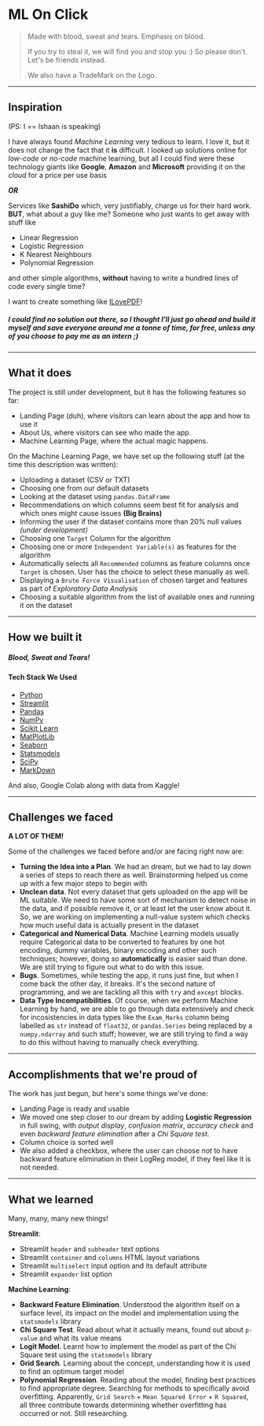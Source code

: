 # ML On Click
> Made with blood, sweat and tears. Emphasis on blood.
> 
> If you try to steal it, we will find you and stop you :) So please don't. Let's be friends instead.
>
> We also have a TradeMark on the Logo.

---
## Inspiration
(PS: I == Ishaan is speaking)

I have always found *Machine Learning* very tedious to learn. I love it, but it does not change the fact that it **is** difficult. I looked up solutions online for *low-code* or *no-code* machine learning, but all I could find were these technology giants like **Google**, **Amazon** and **Microsoft** providing it on the *cloud* for a price per use basis

***OR***

Services like **SashiDo** which, very justifiably, charge us for their hard work.
**BUT**, what about a guy like me? Someone who just wants to get away with stuff like
- Linear Regression
- Logistic Regression
- K Nearest Neighbours
- Polynomial Regression

and other simple algorithms, **without** having to write a hundred lines of code every single time?

I want to create something like [ILovePDF](https://www.ilovepdf.com/)!

##### I could find no solution out there, so I thought I'll just go ahead and build it myself and save everyone around me a tonne of time, for free, unless any of you choose to pay me as an intern ;)

---
## What it does

The project is still under development, but it has the following features so far:
- Landing Page (duh), where visitors can learn about the app and how to use it
- About Us, where visitors can see who made the app.
- Machine Learning Page, where the actual magic happens.

On the Machine Learning Page, we have set up the following stuff (at the time this description was written):
- Uploading a dataset (CSV or TXT)
- Choosing one from our default datasets
- Looking at the dataset using `pandas.DataFrame`
- Recommendations on which columns seem best fit for analysis and which ones might cause issues **(Big Brains)**
- Informing the user if the dataset contains more than 20% null values *(under development)*
- Choosing one `Target` Column for the algorithm
- Choosing one or more `Independent Variable(s)` as features for the algorithm
- Automatically selects all `Recommended` columns as feature columns once `Target` is chosen. User has the choice to select these manually as well.
- Displaying a `Brute Force Visualisation` of chosen target and features as part of *Exploratory Data Analysis*
- Choosing a suitable algorithm from the list of available ones and running it on the dataset

---
## How we built it

##### Blood, Sweat and Tears!
#### Tech Stack We Used
- [Python](https://www.python.org/)
- [Streamlit](https://streamlit.io/)
- [Pandas](https://pandas.pydata.org/)
- [NumPy](https://numpy.org/)
- [Scikit Learn](https://scikit-learn.org/stable/)
- [MatPlotLib](https://matplotlib.org/)
- [Seaborn](https://seaborn.pydata.org/)
- [Statsmodels](https://www.statsmodels.org/stable/index.html)
- [SciPy](https://scipy.org/)
- [MarkDown](https://www.markdownguide.org/)

And also, Google Colab along with data from Kaggle!

---
## Challenges we faced

**A LOT OF THEM!**

Some of the challenges we faced before and/or are facing right now are:
- **Turning the Idea into a Plan**. We had an dream, but we had to lay down a series of steps to reach there as well. Brainstorming helped us come up with a few major steps to begin with
- **Unclean data**. Not every dataset that gets uploaded on the app will be ML suitable. We need to have some sort of mechanism to detect noise in the data, and if possible remove it, or at least let the user know about it. So, we are working on implementing a null-value system which checks how much useful data is actually present in the dataset
- **Categorical and Numerical Data**. Machine Learning models usually require Categorical data to be converted to features by one hot encoding, dummy variables, binary encoding and other such techniques; however, doing so **automatically** is easier said than done. We are still trying to figure out what to do with this issue.
- **Bugs**. Sometimes, while testing the app, it runs just fine, but when I come back the other day, it breaks. It's the second nature of programming, and we are tackling all this with `try` and `except` blocks.
- **Data Type Incompatibilities**. Of course, when we perform Machine Learning by hand, we are able to go through data extensively and check for incosistencies in data types like the `Exam_Marks` column being labelled as `str` instead of `float32`, or `pandas.Series` being replaced by a `numpy.ndarray` and such stuff; however, we are still trying to find a way to do this without having to manually check everything.

---
## Accomplishments that we're proud of

The work has just begun, but here's some things we've done:
- Landing Page is ready and usable
- We moved one step closer to our dream by adding **Logistic Regression** in full swing, with *output display*, *confusion matrix*, *accuracy check* and even *backward feature elimination* after a *Chi Square test*.
- Column choice is sorted well
- We also added a checkbox, where the user can choose *not* to have backward feature elimination in their LogReg model, if they feel like it is not needed.

---
## What we learned

Many, many, many new things!

**Streamlit**:
- Streamlit `header` and `subheader` text options
- Streamlit `container` and `columns` HTML layout variations
- Streamlit `multiselect` input option and its default attribute
- Streamlit `expander` list option

**Machine Learning**:
- **Backward Feature Elimination**. Understood the algorithm itself on a surface level, its impact on the model and implementation using the `statsmodels` library
- **Chi Square Test**. Read about what it actually means, found out about `p-value` and what its value means
- **Logit Model**. Learnt how to implement the model as part of the Chi Square test using the `statsmodels` library
- **Grid Search**. Learning about the concept, understanding how it is used to find an optimum target model
- **Polynomial Regression**. Reading about the model, finding best practices to find appropriate degree. Searching for methods to specifically avoid overfitting. Apparently, `Grid Search` + `Mean Squared Error` + `R Squared`, all three contribute towards determining whether overfitting has occurred or not. Still researching.
